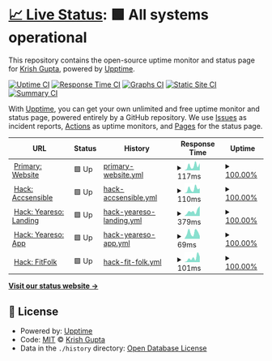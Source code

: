 # [📈 Live Status](https://uptime.krsh.eu.org): <!--live status--> **🟩 All systems operational**

This repository contains the open-source uptime monitor and status page for [Krish Gupta](links.krsh.eu.org), powered by [Upptime](https://github.com/upptime/upptime).

[![Uptime CI](https://github.com/krshkun/uptime/workflows/Uptime%20CI/badge.svg)](https://github.com/krshkun/uptime/actions?query=workflow%3A%22Uptime+CI%22)
[![Response Time CI](https://github.com/krshkun/uptime/workflows/Response%20Time%20CI/badge.svg)](https://github.com/krshkun/uptime/actions?query=workflow%3A%22Response+Time+CI%22)
[![Graphs CI](https://github.com/krshkun/uptime/workflows/Graphs%20CI/badge.svg)](https://github.com/krshkun/uptime/actions?query=workflow%3A%22Graphs+CI%22)
[![Static Site CI](https://github.com/krshkun/uptime/workflows/Static%20Site%20CI/badge.svg)](https://github.com/krshkun/uptime/actions?query=workflow%3A%22Static+Site+CI%22)
[![Summary CI](https://github.com/krshkun/uptime/workflows/Summary%20CI/badge.svg)](https://github.com/krshkun/uptime/actions?query=workflow%3A%22Summary+CI%22)

With [Upptime](https://upptime.js.org), you can get your own unlimited and free uptime monitor and status page, powered entirely by a GitHub repository. We use [Issues](https://github.com/krshkun/uptime/issues) as incident reports, [Actions](https://github.com/krshkun/uptime/actions) as uptime monitors, and [Pages](https://uptime.krsh.eu.org) for the status page.

<!--start: status pages-->
<!-- This summary is generated by Upptime (https://github.com/upptime/upptime) -->
<!-- Do not edit this manually, your changes will be overwritten -->
<!-- prettier-ignore -->
| URL | Status | History | Response Time | Uptime |
| --- | ------ | ------- | ------------- | ------ |
| <img alt="" src="https://icons.duckduckgo.com/ip3/website-krshkun.vercel.app.ico" height="13"> [Primary: Website](https://website-krshkun.vercel.app) | 🟩 Up | [primary-website.yml](https://github.com/krshkun/upptime/commits/HEAD/history/primary-website.yml) | <details><summary><img alt="Response time graph" src="./graphs/primary-website/response-time-week.png" height="20"> 117ms</summary><br><a href="https://uptime.krsh.eu.org/history/primary-website"><img alt="Response time 112" src="https://img.shields.io/endpoint?url=https%3A%2F%2Fraw.githubusercontent.com%2Fkrshkun%2Fupptime%2FHEAD%2Fapi%2Fprimary-website%2Fresponse-time.json"></a><br><a href="https://uptime.krsh.eu.org/history/primary-website"><img alt="24-hour response time 86" src="https://img.shields.io/endpoint?url=https%3A%2F%2Fraw.githubusercontent.com%2Fkrshkun%2Fupptime%2FHEAD%2Fapi%2Fprimary-website%2Fresponse-time-day.json"></a><br><a href="https://uptime.krsh.eu.org/history/primary-website"><img alt="7-day response time 117" src="https://img.shields.io/endpoint?url=https%3A%2F%2Fraw.githubusercontent.com%2Fkrshkun%2Fupptime%2FHEAD%2Fapi%2Fprimary-website%2Fresponse-time-week.json"></a><br><a href="https://uptime.krsh.eu.org/history/primary-website"><img alt="30-day response time 112" src="https://img.shields.io/endpoint?url=https%3A%2F%2Fraw.githubusercontent.com%2Fkrshkun%2Fupptime%2FHEAD%2Fapi%2Fprimary-website%2Fresponse-time-month.json"></a><br><a href="https://uptime.krsh.eu.org/history/primary-website"><img alt="1-year response time 112" src="https://img.shields.io/endpoint?url=https%3A%2F%2Fraw.githubusercontent.com%2Fkrshkun%2Fupptime%2FHEAD%2Fapi%2Fprimary-website%2Fresponse-time-year.json"></a></details> | <details><summary><a href="https://uptime.krsh.eu.org/history/primary-website">100.00%</a></summary><a href="https://uptime.krsh.eu.org/history/primary-website"><img alt="All-time uptime 100.00%" src="https://img.shields.io/endpoint?url=https%3A%2F%2Fraw.githubusercontent.com%2Fkrshkun%2Fupptime%2FHEAD%2Fapi%2Fprimary-website%2Fuptime.json"></a><br><a href="https://uptime.krsh.eu.org/history/primary-website"><img alt="24-hour uptime 100.00%" src="https://img.shields.io/endpoint?url=https%3A%2F%2Fraw.githubusercontent.com%2Fkrshkun%2Fupptime%2FHEAD%2Fapi%2Fprimary-website%2Fuptime-day.json"></a><br><a href="https://uptime.krsh.eu.org/history/primary-website"><img alt="7-day uptime 100.00%" src="https://img.shields.io/endpoint?url=https%3A%2F%2Fraw.githubusercontent.com%2Fkrshkun%2Fupptime%2FHEAD%2Fapi%2Fprimary-website%2Fuptime-week.json"></a><br><a href="https://uptime.krsh.eu.org/history/primary-website"><img alt="30-day uptime 100.00%" src="https://img.shields.io/endpoint?url=https%3A%2F%2Fraw.githubusercontent.com%2Fkrshkun%2Fupptime%2FHEAD%2Fapi%2Fprimary-website%2Fuptime-month.json"></a><br><a href="https://uptime.krsh.eu.org/history/primary-website"><img alt="1-year uptime 100.00%" src="https://img.shields.io/endpoint?url=https%3A%2F%2Fraw.githubusercontent.com%2Fkrshkun%2Fupptime%2FHEAD%2Fapi%2Fprimary-website%2Fuptime-year.json"></a></details>
| <img alt="" src="https://icons.duckduckgo.com/ip3/accsensible.vercel.app.ico" height="13"> [Hack: Accsensible](https://accsensible.vercel.app) | 🟩 Up | [hack-accsensible.yml](https://github.com/krshkun/upptime/commits/HEAD/history/hack-accsensible.yml) | <details><summary><img alt="Response time graph" src="./graphs/hack-accsensible/response-time-week.png" height="20"> 110ms</summary><br><a href="https://uptime.krsh.eu.org/history/hack-accsensible"><img alt="Response time 98" src="https://img.shields.io/endpoint?url=https%3A%2F%2Fraw.githubusercontent.com%2Fkrshkun%2Fupptime%2FHEAD%2Fapi%2Fhack-accsensible%2Fresponse-time.json"></a><br><a href="https://uptime.krsh.eu.org/history/hack-accsensible"><img alt="24-hour response time 100" src="https://img.shields.io/endpoint?url=https%3A%2F%2Fraw.githubusercontent.com%2Fkrshkun%2Fupptime%2FHEAD%2Fapi%2Fhack-accsensible%2Fresponse-time-day.json"></a><br><a href="https://uptime.krsh.eu.org/history/hack-accsensible"><img alt="7-day response time 110" src="https://img.shields.io/endpoint?url=https%3A%2F%2Fraw.githubusercontent.com%2Fkrshkun%2Fupptime%2FHEAD%2Fapi%2Fhack-accsensible%2Fresponse-time-week.json"></a><br><a href="https://uptime.krsh.eu.org/history/hack-accsensible"><img alt="30-day response time 98" src="https://img.shields.io/endpoint?url=https%3A%2F%2Fraw.githubusercontent.com%2Fkrshkun%2Fupptime%2FHEAD%2Fapi%2Fhack-accsensible%2Fresponse-time-month.json"></a><br><a href="https://uptime.krsh.eu.org/history/hack-accsensible"><img alt="1-year response time 98" src="https://img.shields.io/endpoint?url=https%3A%2F%2Fraw.githubusercontent.com%2Fkrshkun%2Fupptime%2FHEAD%2Fapi%2Fhack-accsensible%2Fresponse-time-year.json"></a></details> | <details><summary><a href="https://uptime.krsh.eu.org/history/hack-accsensible">100.00%</a></summary><a href="https://uptime.krsh.eu.org/history/hack-accsensible"><img alt="All-time uptime 100.00%" src="https://img.shields.io/endpoint?url=https%3A%2F%2Fraw.githubusercontent.com%2Fkrshkun%2Fupptime%2FHEAD%2Fapi%2Fhack-accsensible%2Fuptime.json"></a><br><a href="https://uptime.krsh.eu.org/history/hack-accsensible"><img alt="24-hour uptime 100.00%" src="https://img.shields.io/endpoint?url=https%3A%2F%2Fraw.githubusercontent.com%2Fkrshkun%2Fupptime%2FHEAD%2Fapi%2Fhack-accsensible%2Fuptime-day.json"></a><br><a href="https://uptime.krsh.eu.org/history/hack-accsensible"><img alt="7-day uptime 100.00%" src="https://img.shields.io/endpoint?url=https%3A%2F%2Fraw.githubusercontent.com%2Fkrshkun%2Fupptime%2FHEAD%2Fapi%2Fhack-accsensible%2Fuptime-week.json"></a><br><a href="https://uptime.krsh.eu.org/history/hack-accsensible"><img alt="30-day uptime 100.00%" src="https://img.shields.io/endpoint?url=https%3A%2F%2Fraw.githubusercontent.com%2Fkrshkun%2Fupptime%2FHEAD%2Fapi%2Fhack-accsensible%2Fuptime-month.json"></a><br><a href="https://uptime.krsh.eu.org/history/hack-accsensible"><img alt="1-year uptime 100.00%" src="https://img.shields.io/endpoint?url=https%3A%2F%2Fraw.githubusercontent.com%2Fkrshkun%2Fupptime%2FHEAD%2Fapi%2Fhack-accsensible%2Fuptime-year.json"></a></details>
| <img alt="" src="https://icons.duckduckgo.com/ip3/krshkun.wixsite.com.ico" height="13"> [Hack: Yeareso: Landing](https://krshkun.wixsite.com/yeareso) | 🟩 Up | [hack-yeareso-landing.yml](https://github.com/krshkun/upptime/commits/HEAD/history/hack-yeareso-landing.yml) | <details><summary><img alt="Response time graph" src="./graphs/hack-yeareso-landing/response-time-week.png" height="20"> 379ms</summary><br><a href="https://uptime.krsh.eu.org/history/hack-yeareso-landing"><img alt="Response time 272" src="https://img.shields.io/endpoint?url=https%3A%2F%2Fraw.githubusercontent.com%2Fkrshkun%2Fupptime%2FHEAD%2Fapi%2Fhack-yeareso-landing%2Fresponse-time.json"></a><br><a href="https://uptime.krsh.eu.org/history/hack-yeareso-landing"><img alt="24-hour response time 156" src="https://img.shields.io/endpoint?url=https%3A%2F%2Fraw.githubusercontent.com%2Fkrshkun%2Fupptime%2FHEAD%2Fapi%2Fhack-yeareso-landing%2Fresponse-time-day.json"></a><br><a href="https://uptime.krsh.eu.org/history/hack-yeareso-landing"><img alt="7-day response time 379" src="https://img.shields.io/endpoint?url=https%3A%2F%2Fraw.githubusercontent.com%2Fkrshkun%2Fupptime%2FHEAD%2Fapi%2Fhack-yeareso-landing%2Fresponse-time-week.json"></a><br><a href="https://uptime.krsh.eu.org/history/hack-yeareso-landing"><img alt="30-day response time 272" src="https://img.shields.io/endpoint?url=https%3A%2F%2Fraw.githubusercontent.com%2Fkrshkun%2Fupptime%2FHEAD%2Fapi%2Fhack-yeareso-landing%2Fresponse-time-month.json"></a><br><a href="https://uptime.krsh.eu.org/history/hack-yeareso-landing"><img alt="1-year response time 272" src="https://img.shields.io/endpoint?url=https%3A%2F%2Fraw.githubusercontent.com%2Fkrshkun%2Fupptime%2FHEAD%2Fapi%2Fhack-yeareso-landing%2Fresponse-time-year.json"></a></details> | <details><summary><a href="https://uptime.krsh.eu.org/history/hack-yeareso-landing">100.00%</a></summary><a href="https://uptime.krsh.eu.org/history/hack-yeareso-landing"><img alt="All-time uptime 100.00%" src="https://img.shields.io/endpoint?url=https%3A%2F%2Fraw.githubusercontent.com%2Fkrshkun%2Fupptime%2FHEAD%2Fapi%2Fhack-yeareso-landing%2Fuptime.json"></a><br><a href="https://uptime.krsh.eu.org/history/hack-yeareso-landing"><img alt="24-hour uptime 100.00%" src="https://img.shields.io/endpoint?url=https%3A%2F%2Fraw.githubusercontent.com%2Fkrshkun%2Fupptime%2FHEAD%2Fapi%2Fhack-yeareso-landing%2Fuptime-day.json"></a><br><a href="https://uptime.krsh.eu.org/history/hack-yeareso-landing"><img alt="7-day uptime 100.00%" src="https://img.shields.io/endpoint?url=https%3A%2F%2Fraw.githubusercontent.com%2Fkrshkun%2Fupptime%2FHEAD%2Fapi%2Fhack-yeareso-landing%2Fuptime-week.json"></a><br><a href="https://uptime.krsh.eu.org/history/hack-yeareso-landing"><img alt="30-day uptime 100.00%" src="https://img.shields.io/endpoint?url=https%3A%2F%2Fraw.githubusercontent.com%2Fkrshkun%2Fupptime%2FHEAD%2Fapi%2Fhack-yeareso-landing%2Fuptime-month.json"></a><br><a href="https://uptime.krsh.eu.org/history/hack-yeareso-landing"><img alt="1-year uptime 100.00%" src="https://img.shields.io/endpoint?url=https%3A%2F%2Fraw.githubusercontent.com%2Fkrshkun%2Fupptime%2FHEAD%2Fapi%2Fhack-yeareso-landing%2Fuptime-year.json"></a></details>
| <img alt="" src="https://icons.duckduckgo.com/ip3/yeareso-krshkun.vercel.app.ico" height="13"> [Hack: Yeareso: App](https://yeareso-krshkun.vercel.app) | 🟩 Up | [hack-yeareso-app.yml](https://github.com/krshkun/upptime/commits/HEAD/history/hack-yeareso-app.yml) | <details><summary><img alt="Response time graph" src="./graphs/hack-yeareso-app/response-time-week.png" height="20"> 69ms</summary><br><a href="https://uptime.krsh.eu.org/history/hack-yeareso-app"><img alt="Response time 77" src="https://img.shields.io/endpoint?url=https%3A%2F%2Fraw.githubusercontent.com%2Fkrshkun%2Fupptime%2FHEAD%2Fapi%2Fhack-yeareso-app%2Fresponse-time.json"></a><br><a href="https://uptime.krsh.eu.org/history/hack-yeareso-app"><img alt="24-hour response time 58" src="https://img.shields.io/endpoint?url=https%3A%2F%2Fraw.githubusercontent.com%2Fkrshkun%2Fupptime%2FHEAD%2Fapi%2Fhack-yeareso-app%2Fresponse-time-day.json"></a><br><a href="https://uptime.krsh.eu.org/history/hack-yeareso-app"><img alt="7-day response time 69" src="https://img.shields.io/endpoint?url=https%3A%2F%2Fraw.githubusercontent.com%2Fkrshkun%2Fupptime%2FHEAD%2Fapi%2Fhack-yeareso-app%2Fresponse-time-week.json"></a><br><a href="https://uptime.krsh.eu.org/history/hack-yeareso-app"><img alt="30-day response time 77" src="https://img.shields.io/endpoint?url=https%3A%2F%2Fraw.githubusercontent.com%2Fkrshkun%2Fupptime%2FHEAD%2Fapi%2Fhack-yeareso-app%2Fresponse-time-month.json"></a><br><a href="https://uptime.krsh.eu.org/history/hack-yeareso-app"><img alt="1-year response time 77" src="https://img.shields.io/endpoint?url=https%3A%2F%2Fraw.githubusercontent.com%2Fkrshkun%2Fupptime%2FHEAD%2Fapi%2Fhack-yeareso-app%2Fresponse-time-year.json"></a></details> | <details><summary><a href="https://uptime.krsh.eu.org/history/hack-yeareso-app">100.00%</a></summary><a href="https://uptime.krsh.eu.org/history/hack-yeareso-app"><img alt="All-time uptime 100.00%" src="https://img.shields.io/endpoint?url=https%3A%2F%2Fraw.githubusercontent.com%2Fkrshkun%2Fupptime%2FHEAD%2Fapi%2Fhack-yeareso-app%2Fuptime.json"></a><br><a href="https://uptime.krsh.eu.org/history/hack-yeareso-app"><img alt="24-hour uptime 100.00%" src="https://img.shields.io/endpoint?url=https%3A%2F%2Fraw.githubusercontent.com%2Fkrshkun%2Fupptime%2FHEAD%2Fapi%2Fhack-yeareso-app%2Fuptime-day.json"></a><br><a href="https://uptime.krsh.eu.org/history/hack-yeareso-app"><img alt="7-day uptime 100.00%" src="https://img.shields.io/endpoint?url=https%3A%2F%2Fraw.githubusercontent.com%2Fkrshkun%2Fupptime%2FHEAD%2Fapi%2Fhack-yeareso-app%2Fuptime-week.json"></a><br><a href="https://uptime.krsh.eu.org/history/hack-yeareso-app"><img alt="30-day uptime 100.00%" src="https://img.shields.io/endpoint?url=https%3A%2F%2Fraw.githubusercontent.com%2Fkrshkun%2Fupptime%2FHEAD%2Fapi%2Fhack-yeareso-app%2Fuptime-month.json"></a><br><a href="https://uptime.krsh.eu.org/history/hack-yeareso-app"><img alt="1-year uptime 100.00%" src="https://img.shields.io/endpoint?url=https%3A%2F%2Fraw.githubusercontent.com%2Fkrshkun%2Fupptime%2FHEAD%2Fapi%2Fhack-yeareso-app%2Fuptime-year.json"></a></details>
| <img alt="" src="https://icons.duckduckgo.com/ip3/krshkun.wixsite.com.ico" height="13"> [Hack: FitFolk](https://krshkun.wixsite.com/fitfolk) | 🟩 Up | [hack-fit-folk.yml](https://github.com/krshkun/upptime/commits/HEAD/history/hack-fit-folk.yml) | <details><summary><img alt="Response time graph" src="./graphs/hack-fit-folk/response-time-week.png" height="20"> 101ms</summary><br><a href="https://uptime.krsh.eu.org/history/hack-fit-folk"><img alt="Response time 181" src="https://img.shields.io/endpoint?url=https%3A%2F%2Fraw.githubusercontent.com%2Fkrshkun%2Fupptime%2FHEAD%2Fapi%2Fhack-fit-folk%2Fresponse-time.json"></a><br><a href="https://uptime.krsh.eu.org/history/hack-fit-folk"><img alt="24-hour response time 48" src="https://img.shields.io/endpoint?url=https%3A%2F%2Fraw.githubusercontent.com%2Fkrshkun%2Fupptime%2FHEAD%2Fapi%2Fhack-fit-folk%2Fresponse-time-day.json"></a><br><a href="https://uptime.krsh.eu.org/history/hack-fit-folk"><img alt="7-day response time 101" src="https://img.shields.io/endpoint?url=https%3A%2F%2Fraw.githubusercontent.com%2Fkrshkun%2Fupptime%2FHEAD%2Fapi%2Fhack-fit-folk%2Fresponse-time-week.json"></a><br><a href="https://uptime.krsh.eu.org/history/hack-fit-folk"><img alt="30-day response time 181" src="https://img.shields.io/endpoint?url=https%3A%2F%2Fraw.githubusercontent.com%2Fkrshkun%2Fupptime%2FHEAD%2Fapi%2Fhack-fit-folk%2Fresponse-time-month.json"></a><br><a href="https://uptime.krsh.eu.org/history/hack-fit-folk"><img alt="1-year response time 181" src="https://img.shields.io/endpoint?url=https%3A%2F%2Fraw.githubusercontent.com%2Fkrshkun%2Fupptime%2FHEAD%2Fapi%2Fhack-fit-folk%2Fresponse-time-year.json"></a></details> | <details><summary><a href="https://uptime.krsh.eu.org/history/hack-fit-folk">100.00%</a></summary><a href="https://uptime.krsh.eu.org/history/hack-fit-folk"><img alt="All-time uptime 100.00%" src="https://img.shields.io/endpoint?url=https%3A%2F%2Fraw.githubusercontent.com%2Fkrshkun%2Fupptime%2FHEAD%2Fapi%2Fhack-fit-folk%2Fuptime.json"></a><br><a href="https://uptime.krsh.eu.org/history/hack-fit-folk"><img alt="24-hour uptime 100.00%" src="https://img.shields.io/endpoint?url=https%3A%2F%2Fraw.githubusercontent.com%2Fkrshkun%2Fupptime%2FHEAD%2Fapi%2Fhack-fit-folk%2Fuptime-day.json"></a><br><a href="https://uptime.krsh.eu.org/history/hack-fit-folk"><img alt="7-day uptime 100.00%" src="https://img.shields.io/endpoint?url=https%3A%2F%2Fraw.githubusercontent.com%2Fkrshkun%2Fupptime%2FHEAD%2Fapi%2Fhack-fit-folk%2Fuptime-week.json"></a><br><a href="https://uptime.krsh.eu.org/history/hack-fit-folk"><img alt="30-day uptime 100.00%" src="https://img.shields.io/endpoint?url=https%3A%2F%2Fraw.githubusercontent.com%2Fkrshkun%2Fupptime%2FHEAD%2Fapi%2Fhack-fit-folk%2Fuptime-month.json"></a><br><a href="https://uptime.krsh.eu.org/history/hack-fit-folk"><img alt="1-year uptime 100.00%" src="https://img.shields.io/endpoint?url=https%3A%2F%2Fraw.githubusercontent.com%2Fkrshkun%2Fupptime%2FHEAD%2Fapi%2Fhack-fit-folk%2Fuptime-year.json"></a></details>

<!--end: status pages-->

[**Visit our status website →**](https://uptime.krsh.eu.org)

## 📄 License

- Powered by: [Upptime](https://github.com/upptime/upptime)
- Code: [MIT](./LICENSE) © [Krish Gupta](links.krsh.eu.org)
- Data in the `./history` directory: [Open Database License](https://opendatacommons.org/licenses/odbl/1-0/)
